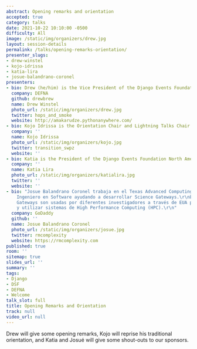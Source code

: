 ```yaml
---
abstract: Opening remarks and orientation
accepted: true
category: talks
date: 2021-10-22 10:10:00 -0500
difficulty: All
image: /static/img/organizers/drew.jpg
layout: session-details
permalink: /talks/opening-remarks-orientation/
presenter_slugs:
- drew-winstel
- kojo-idrissa
- katia-lira
- josue-balandrano-coronel
presenters:
- bio: Drew (he/him) is the Vice President of the Django Events Foundation North America and the Program Chair of DCUS 2021. In his day job, he's a Senior Backend Engineer at The Noun Project
  company: DEFNA
  github: drewbrew
  name: Drew Winstel
  photo_url: /static/img/organizers/drew.jpg
  twitter: hops_and_smoke
  website: http://amakarudze.pythonanywhere.com/
- bio: Kojo Idrissa is the Orientation Chair and Lightning Talks Chair at DCUS and has been for many years.
  company: ''
  name: Kojo Idrissa
  photo_url: /static/img/organizers/kojo.jpg
  twitter: transition_swpz
  website: ''
- bio: Katia is the President of the Django Events Foundation North America.
  company: ''
  name: Katia Lira
  photo_url: /static/img/organizers/katialira.jpg
  twitter: ''
  website: ''
- bio: "Josue Balandrano Coronel trabaja en el Texas Advanced Computing Center como
    Ingeniero en Software ayudando a desarrollar Science Gateways.\r\nEstas Science
    Gateways son usadas por diferentes investigadores a través de EUA para colaborar
    y utilizar sistemas de High Performance Computing (HPC).\r\n"
  company: GoDaddy
  github: ''
  name: Josue Balandrano Coronel
  photo_url: /static/img/organizers/josue.jpg
  twitter: rmcomplexity
  website: https://rmcomplexity.com
published: true
room: ''
sitemap: true
slides_url: ''
summary: ''
tags:
- Django
- DSF
- DEFNA
- Welcome
talk_slot: full
title: Opening Remarks and Orientation
track: null
video_url: null
---
```


Drew will give some opening remarks, Kojo will reprise his traditional orientation, and Katia and Josué will give some shout-outs to our sponsors.
